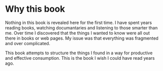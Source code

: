 # Why this book

Nothing in this book is revealed here for the first time. I have spent years reading books, watching documantaries and listening to those smarter than me. Over time I discovered that the things I wanted to know were all out there in books or web pages. My issue was that everything was fragmented and over complicated.

This book attempts to structure the things I found in a way for productive and effective consumption. This is the book I wish I could have read years ago.